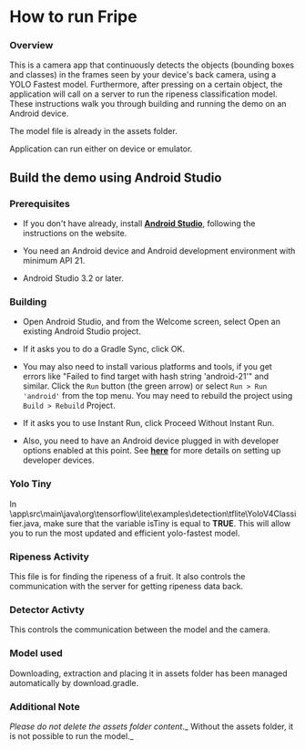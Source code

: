 # How to run Fripe

### Overview

This is a camera app that continuously detects the objects (bounding boxes and
classes) in the frames seen by your device's back camera, using a YOLO Fastest model. Furthermore, after pressing on a certain object, the application will call on a server to run the ripeness classification model. These instructions
walk you through building and running the demo on an Android device.

The model file is already in the assets folder.

Application can run either on device or emulator.

<!-- TODO(b/124116863): Add app screenshot. -->

## Build the demo using Android Studio

### Prerequisites

*   If you don't have already, install
    **[Android Studio](https://developer.android.com/studio/index.html)**,
    following the instructions on the website.

*   You need an Android device and Android development environment with minimum
    API 21.

*   Android Studio 3.2 or later.

### Building

*   Open Android Studio, and from the Welcome screen, select Open an existing
    Android Studio project.

*   If it asks you to do a Gradle Sync, click OK.

*   You may also need to install various platforms and tools, if you get errors
    like "Failed to find target with hash string 'android-21'" and similar.
    Click the `Run` button (the green arrow) or select `Run > Run 'android'`
    from the top menu. You may need to rebuild the project using `Build >
    Rebuild` Project.

*   If it asks you to use Instant Run, click Proceed Without Instant Run.

*   Also, you need to have an Android device plugged in with developer options
    enabled at this point. See
    **[here](https://developer.android.com/studio/run/device)** for more details
    on setting up developer devices.

### Yolo Tiny
In \app\src\main\java\org\tensorflow\lite\examples\detection\tflite\YoloV4Classifier.java, make sure that the variable
isTiny is equal to **TRUE**. This will allow you to run the most updated and efficient yolo-fastest model.

### Ripeness Activity
This file is for finding the ripeness of a fruit. It also controls the communication with the server for getting ripeness data back.

### Detector Activty
This controls the communication between the model and the camera.

### Model used

Downloading, extraction and placing it in assets folder has been managed
automatically by download.gradle.

### Additional Note

_Please do not delete the assets folder content_._ Without the assets folder,
it is not possible to run the model._
